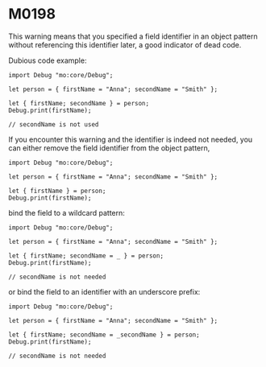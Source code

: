 # M0198

This warning means that you specified a field identifier in an object pattern without referencing this identifier later, a good indicator of dead code.

Dubious code example:

```motoko
import Debug "mo:core/Debug";

let person = { firstName = "Anna"; secondName = "Smith" };

let { firstName; secondName } = person;
Debug.print(firstName);

// secondName is not used
```

If you encounter this warning and the identifier is indeed not needed, 
you can either remove the field identifier from the object pattern,

```motoko
import Debug "mo:core/Debug";

let person = { firstName = "Anna"; secondName = "Smith" };

let { firstName } = person;
Debug.print(firstName);
```

bind the field to a wildcard pattern:

```motoko
import Debug "mo:core/Debug";

let person = { firstName = "Anna"; secondName = "Smith" };

let { firstName; secondName = _ } = person;
Debug.print(firstName);

// secondName is not needed
```

or bind the field to an identifier with an underscore prefix:

```motoko
import Debug "mo:core/Debug";

let person = { firstName = "Anna"; secondName = "Smith" };

let { firstName; secondName = _secondName } = person;
Debug.print(firstName);

// secondName is not needed
```
